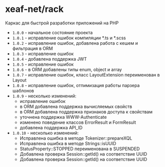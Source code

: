 # xeaf-net/rack
Каркас для быстрой разработки приложений на PHP

* `1.0.0` - начальное состояние проекта
* `1.0.1` - исправление ошибок компиляции *.ts и *.scss
* `1.0.2` - исправление ошибок, добавлена работа с кешем и фильтрация в ORM
* `1.0.3` - исправление ошибок
* `1.0.4` - добавлена поддержка JWT
* `1.0.5` - исправление ошибок
* `1.0.6` - в ORM добавлены типы enum, object и array
* `1.0.7` - исправление ошибок, класс LayoutExtension переименован в Layout
* `1.0.8` - исправление ошибок, отпимизация работы парзера шаблонов
* `1.0.9` - несколько изменений:
    * исправление ошибок
    * в ORM добавлена поддержка вычисляемых свойств
    * в ORM добавлена поддержка признаков доступа к свойствам
    * уточнена поддержка WWW-Authenticate
    * изменено поведение классов ErrorResult и FormResult
    * добавлена поддержка API_ID
* `1.0.10` - несколько изменений:
    * Исправлена ошибка в методе Tokenizer::prepareXQL
    * Исправлена ошибка в методе Strings::isUUID
    * StatusProperty::STOPPED переименована в SUSPENDED
    * Добавлена проверка Session::getId() на соответствие UUID
    * Добавлена проверка Session::getId() на соответствие UUID
    
